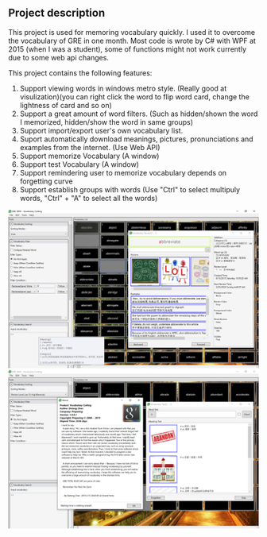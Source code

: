 ## Project description ##

This project is used for memoring vocabulary quickly. I used it to overcome the vocabulary of GRE in one month. Most code is wrote by C# with WPF at 2015 (when I was a student), some of functions might not work currently due to some web api changes.

This project contains the following features:
1. Support viewing words in windows metro style. (Really good at visulization)(you can right click the word to flip word card, change the lightness of card and so on)
2. Support a great amount of word filters. (Such as hidden/shown the word I memorized, hidden/show the word in same groups)
3. Support import/export user's own vocabulary list.
4. Suport automatically download meanings, pictures, pronunciations and examples from the internet. (Use Web API)
5. Support memorize Vocabulary (A window)
6. Support test Vocabulary (A window)
7. Support remindering user to memorize vocabulary depends on forgetting curve 
8. Support establish groups with words (Use "Ctrl" to select multipuly words, "Ctrl" + "A" to select all the words)

![example1](example1.png)
![example2](example2.png)
